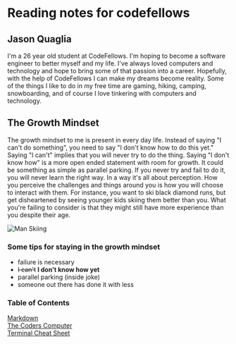 # Reading notes for codefellows

## Jason Quaglia

I'm a 26 year old student at CodeFellows. I'm hoping to become a software engineer to better myself and my life. I've always loved computers and technology and hope to bring some of that passion into a career. Hopefully, with the help of CodeFellows I can make my dreams become reality. Some of the things I like to do in my free time are gaming, hiking, camping, snowboarding, and of course I love tinkering with computers and technology.

## The Growth Mindset

The growth mindset to me is present in every day life. Instead of saying "I can't do something", you need to say "I don't know how to do this yet." Saying "I can't" implies that you will never try to do the thing. Saying "I don't know how" is a more open ended statement with room for growth. It could be something as simple as parallel parking. If you never try and fail to do it, you will never learn the right way. In a way it's all about perception. How you perceive the challenges and things around you is how you will choose to interact with them. For instance, you want to ski black diamond runs, but get disheartened by seeing younger kids skiing them better than you. What you're failing to consider is that they might still have more experience than you despite their age.

![Man Skiing](https://images.unsplash.com/photo-1551698618-1dfe5d97d256?ixlib=rb-1.2.1&ixid=eyJhcHBfaWQiOjEyMDd9&auto=format&fit=crop&w=1350&q=80)

### Some tips for staying in the growth mindset

- failure is necessary
- ~~I can't~~ **I don't know how yet**
- parallel parking (inside joke)
- someone out there has done it with less

### Table of Contents

[Markdown](markdown.md)\
[The Coders Computer](coders-computer.md)\
[Terminal Cheat Sheet](terminal-cheat-sheet.md)
